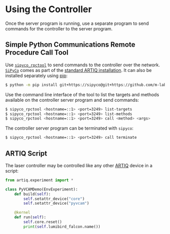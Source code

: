 # Using the Controller
Once the server program is running, use a separate program to send commands for the controller to the server program.

## Simple Python Communications Remote Procedure Call Tool
Use [`sipyco_rpctool`](https://m-labs.hk/artiq/sipyco-manual/#remote-procedure-call-tool) to send commands to the controller over the network.
[`SiPyCo`](https://m-labs.hk/artiq/sipyco-manual/#remote-procedure-call-tool) comes as part of the [standard ARTIQ installation](https://m-labs.hk/artiq/manual/installing.html).
It can also be installed separately using [pip](https://python.land/virtual-environments/installing-packages-with-pip):
```sh
$ python -m pip install git+https://sipyco@git+https://github.com/m-labs/sipyco.git
```

Use the command line interface of the tool to list the targets and methods available on the controller server program and send commands:
```sh
$ sipyco_rpctool <hostname=::1> <port=3249> list-targets
$ sipyco_rpctool <hostname=::1> <port=3249> list-methods
$ sipyco_rpctool <hostname=::1> <port=3249> call <method> <args>
```

The controller server program can be terminated with `sipyco`:
```sh
$ sipyco_rpctool <hostname=::1> <port=3249> call terminate
```

## ARTIQ Script
The laser controller may be controlled like any other [ARTIQ](https://m-labs.hk/artiq/manual/index.html) device in a script:
```python
from artiq.experiment import *

class PyVCAMDemo(EnvExperiment):
    def build(self):
        self.setattr_device("core")
        self.setattr_device("pyvcam")

    @kernel
    def run(self):
        self.core.reset()
        print(self.lumibird_falcon.name())
```
